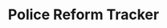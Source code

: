 ---
category: 'projects'
title: "Police Reform Tracker"
description: "An interactive map and table showing police reforms passed by state legislatures across the United States. I was part of a team of two devs and many more people keeping track of laws and developments in the fight for police accountability."
link: "http://policereformtracker.com/"
background: "#182952"
tools: ["React"]
---